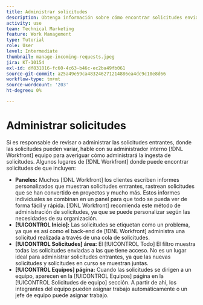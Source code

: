 ```yaml
---
title: Administrar solicitudes
description: Obtenga información sobre cómo encontrar solicitudes enviadas mediante paneles, [!UICONTROL Inicio], el [!UICONTROL Solicitudes] o el área [!UICONTROL Equipos] página en [!DNL  Workfront].
activity: use
team: Technical Marketing
feature: Work Management
type: Tutorial
role: User
level: Intermediate
thumbnail: manage-incoming-requests.jpeg
jira: KT-10154
exl-id: df831816-fc60-4c63-b46c-ec2ba49fb061
source-git-commit: a25a49e59ca483246271214886ea4dc9c10e8d66
workflow-type: tm+mt
source-wordcount: '203'
ht-degree: 0%

---
```


# Administrar solicitudes

Si es responsable de revisar o administrar las solicitudes entrantes, donde las solicitudes pueden variar, hable con su administrador interno [!DNL Workfront] equipo para averiguar cómo administrará la ingesta de solicitudes. Algunos lugares de [!DNL Workfront] donde puede encontrar solicitudes de que incluyen:

* **Paneles:** Muchos [!DNL Workfront] los clientes escriben informes personalizados que muestran solicitudes entrantes, rastrean solicitudes que se han convertido en proyectos y mucho más. Estos informes individuales se combinan en un panel para que todo se pueda ver de forma fácil y rápida. [!DNL Workfront] recomienda este método de administración de solicitudes, ya que se puede personalizar según las necesidades de su organización.
* **[!UICONTROL Inicio]:** Las solicitudes se etiquetan como un problema, ya que es así como el back-end de [!DNL Workfront] administra una solicitud realizada a través de una cola de solicitudes.
* **[!UICONTROL Solicitudes] área:** El [!UICONTROL Todo] El filtro muestra todas las solicitudes enviadas a las que tiene acceso. No es un lugar ideal para administrar solicitudes entrantes, ya que las nuevas solicitudes y solicitudes en curso se muestran juntas.
* **[!UICONTROL Equipos] página:** Cuando las solicitudes se dirigen a un equipo, aparecen en la [!UICONTROL Equipos] página en la [!UICONTROL Solicitudes de equipo] sección. A partir de ahí, los integrantes del equipo pueden asignar trabajo automáticamente o un jefe de equipo puede asignar trabajo.
